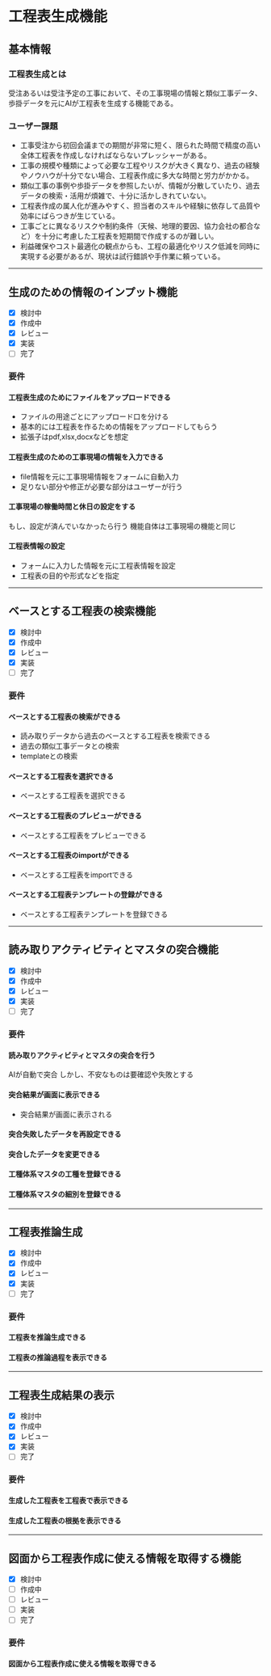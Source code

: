 # 工程表生成機能

## 基本情報
### 工程表生成とは
受注あるいは受注予定の工事において、その工事現場の情報と類似工事データ、歩掛データを元にAIが工程表を生成する機能である。

### ユーザー課題
- 工事受注から初回会議までの期間が非常に短く、限られた時間で精度の高い全体工程表を作成しなければならないプレッシャーがある。
- 工事の規模や種類によって必要な工程やリスクが大きく異なり、過去の経験やノウハウが十分でない場合、工程表作成に多大な時間と労力がかかる。
- 類似工事の事例や歩掛データを参照したいが、情報が分散していたり、過去データの検索・活用が煩雑で、十分に活かしきれていない。
- 工程表作成の属人化が進みやすく、担当者のスキルや経験に依存して品質や効率にばらつきが生じている。
- 工事ごとに異なるリスクや制約条件（天候、地理的要因、協力会社の都合など）を十分に考慮した工程表を短期間で作成するのが難しい。
- 利益確保やコスト最適化の観点からも、工程の最適化やリスク低減を同時に実現する必要があるが、現状は試行錯誤や手作業に頼っている。

---

## 生成のための情報のインプット機能
- [X] 検討中
- [X] 作成中
- [X] レビュー
- [X] 実装
- [ ] 完了
### 要件
#### 工程表生成のためにファイルをアップロードできる
- ファイルの用途ごとにアップロード口を分ける
- 基本的には工程表を作るための情報をアップロードしてもらう
- 拡張子はpdf,xlsx,docxなどを想定

#### 工程表生成のための工事現場の情報を入力できる
- file情報を元に工事現場情報をフォームに自動入力
- 足りない部分や修正が必要な部分はユーザーが行う

#### 工事現場の稼働時間と休日の設定をする
もし、設定が済んでいなかったら行う
機能自体は工事現場の機能と同じ

#### 工程表情報の設定
- フォームに入力した情報を元に工程表情報を設定
- 工程表の目的や形式などを指定

---

## ベースとする工程表の検索機能
- [X] 検討中
- [X] 作成中
- [X] レビュー
- [X] 実装
- [ ] 完了
### 要件

#### ベースとする工程表の検索ができる
- 読み取りデータから過去のベースとする工程表を検索できる
- 過去の類似工事データとの検索
- templateとの検索

#### ベースとする工程表を選択できる
- ベースとする工程表を選択できる

#### ベースとする工程表のプレビューができる
- ベースとする工程表をプレビューできる



#### ベースとする工程表のimportができる
- ベースとする工程表をimportできる

#### ベースとする工程表テンプレートの登録ができる
- ベースとする工程表テンプレートを登録できる

---

## 読み取りアクティビティとマスタの突合機能
- [X] 検討中
- [X] 作成中
- [X] レビュー
- [X] 実装
- [ ] 完了
### 要件

#### 読み取りアクティビティとマスタの突合を行う
AIが自動で突合
しかし、不安なものは要確認や失敗とする

#### 突合結果が画面に表示できる
- 突合結果が画面に表示される

#### 突合失敗したデータを再設定できる

#### 突合したデータを変更できる

#### 工種体系マスタの工種を登録できる

#### 工種体系マスタの細別を登録できる


---

## 工程表推論生成
- [X] 検討中
- [X] 作成中
- [X] レビュー
- [X] 実装
- [ ] 完了
### 要件

#### 工程表を推論生成できる

#### 工程表の推論過程を表示できる

---

## 工程表生成結果の表示
- [X] 検討中
- [X] 作成中
- [X] レビュー
- [X] 実装
- [ ] 完了
### 要件

#### 生成した工程表を工程表で表示できる

#### 生成した工程表の根拠を表示できる

---

## 図面から工程表作成に使える情報を取得する機能
- [X] 検討中
- [ ] 作成中
- [ ] レビュー
- [ ] 実装
- [ ] 完了
### 要件

#### 図面から工程表作成に使える情報を取得できる

